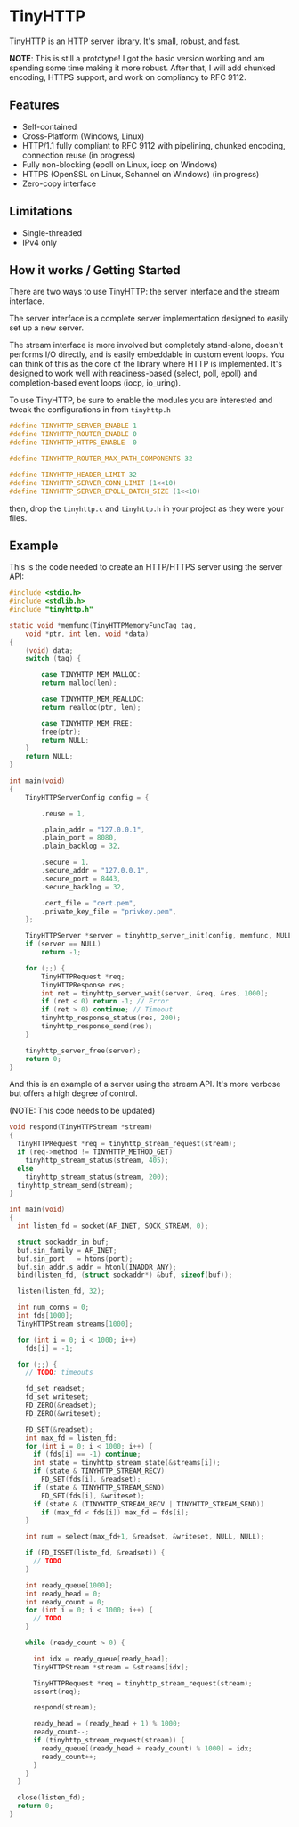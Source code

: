 # TinyHTTP

TinyHTTP is an HTTP server library. It's small, robust, and fast.

**NOTE**: This is still a prototype! I got the basic version working and am spending some time making it more robust. After that, I will add chunked encoding, HTTPS support, and work on compliancy to RFC 9112.

## Features
* Self-contained
* Cross-Platform (Windows, Linux)
* HTTP/1.1 fully compliant to RFC 9112 with pipelining, chunked encoding, connection reuse (in progress)
* Fully non-blocking (epoll on Linux, iocp on Windows)
* HTTPS (OpenSSL on Linux, Schannel on Windows) (in progress)
* Zero-copy interface

## Limitations
* Single-threaded
* IPv4 only

## How it works / Getting Started

There are two ways to use TinyHTTP: the server interface and the stream interface.

The server interface is a complete server implementation designed to easily set up a new server.

The stream interface is more involved but completely stand-alone, doesn't performs I/O directly, and is easily embeddable in custom event loops. You can think of this as the core of the library where HTTP is implemented. It's designed to work well with readiness-based (select, poll, epoll) and completion-based event loops (iocp, io_uring).

To use TinyHTTP, be sure to enable the modules you are interested and tweak the configurations in from `tinyhttp.h`

```c
#define TINYHTTP_SERVER_ENABLE 1
#define TINYHTTP_ROUTER_ENABLE 0
#define TINYHTTP_HTTPS_ENABLE  0

#define TINYHTTP_ROUTER_MAX_PATH_COMPONENTS 32

#define TINYHTTP_HEADER_LIMIT 32
#define TINYHTTP_SERVER_CONN_LIMIT (1<<10)
#define TINYHTTP_SERVER_EPOLL_BATCH_SIZE (1<<10)
```

then, drop the `tinyhttp.c` and `tinyhttp.h` in your project as they were your files.

## Example

This is the code needed to create an HTTP/HTTPS server using the server API:

```c
#include <stdio.h>
#include <stdlib.h>
#include "tinyhttp.h"

static void *memfunc(TinyHTTPMemoryFuncTag tag,
	void *ptr, int len, void *data)
{
	(void) data;
	switch (tag) {

		case TINYHTTP_MEM_MALLOC:
		return malloc(len);

		case TINYHTTP_MEM_REALLOC:
		return realloc(ptr, len);

		case TINYHTTP_MEM_FREE:
		free(ptr);
		return NULL;
	}
	return NULL;
}

int main(void)
{
	TinyHTTPServerConfig config = {

		.reuse = 1,

		.plain_addr = "127.0.0.1",
		.plain_port = 8080,
		.plain_backlog = 32,

		.secure = 1,
		.secure_addr = "127.0.0.1",
		.secure_port = 8443,
		.secure_backlog = 32,

		.cert_file = "cert.pem",
		.private_key_file = "privkey.pem",
	};

	TinyHTTPServer *server = tinyhttp_server_init(config, memfunc, NULL);
	if (server == NULL)
		return -1;

	for (;;) {
		TinyHTTPRequest *req;
		TinyHTTPResponse res;
		int ret = tinyhttp_server_wait(server, &req, &res, 1000);
		if (ret < 0) return -1; // Error
		if (ret > 0) continue; // Timeout
		tinyhttp_response_status(res, 200);
		tinyhttp_response_send(res);
	}

	tinyhttp_server_free(server);
	return 0;
}
```

And this is an example of a server using the stream API. It's more verbose but offers a high degree of control.

(NOTE: This code needs to be updated)

```c
void respond(TinyHTTPStream *stream)
{
  TinyHTTPRequest *req = tinyhttp_stream_request(stream);
  if (req->method != TINYHTTP_METHOD_GET)
    tinyhttp_stream_status(stream, 405);
  else
    tinyhttp_stream_status(stream, 200);
  tinyhttp_stream_send(stream);
}

int main(void)
{
  int listen_fd = socket(AF_INET, SOCK_STREAM, 0);

  struct sockaddr_in buf;
  buf.sin_family = AF_INET;
  buf.sin_port   = htons(port);
  buf.sin_addr.s_addr = htonl(INADDR_ANY);
  bind(listen_fd, (struct sockaddr*) &buf, sizeof(buf));

  listen(listen_fd, 32);

  int num_conns = 0;
  int fds[1000];
  TinyHTTPStream streams[1000];

  for (int i = 0; i < 1000; i++)
    fds[i] = -1;

  for (;;) {
    // TODO: timeouts

    fd_set readset;
    fd_set writeset;
    FD_ZERO(&readset);
    FD_ZERO(&writeset);

    FD_SET(&readset);
    int max_fd = listen_fd;
    for (int i = 0; i < 1000; i++) {
      if (fds[i] == -1) continue;
      int state = tinyhttp_stream_state(&streams[i]);
      if (state & TINYHTTP_STREAM_RECV)
        FD_SET(fds[i], &readset);
      if (state & TINYHTTP_STREAM_SEND)
        FD_SET(fds[i], &writeset);
      if (state & (TINYHTTP_STREAM_RECV | TINYHTTP_STREAM_SEND))
        if (max_fd < fds[i]) max_fd = fds[i];
    }

    int num = select(max_fd+1, &readset, &writeset, NULL, NULL);

    if (FD_ISSET(liste_fd, &readset)) {
      // TODO
    }

    int ready_queue[1000];
    int ready_head = 0;
    int ready_count = 0;
    for (int i = 0; i < 1000; i++) {
      // TODO
    }

    while (ready_count > 0) {

      int idx = ready_queue[ready_head];
      TinyHTTPStream *stream = &streams[idx];

      TinyHTTPRequest *req = tinyhttp_stream_request(stream);
      assert(req);

      respond(stream);

      ready_head = (ready_head + 1) % 1000;
      ready_count--;
      if (tinyhttp_stream_request(stream)) {
        ready_queue[(ready_head + ready_count) % 1000] = idx;
        ready_count++;
      }
    }
  }

  close(listen_fd);
  return 0;
}
```